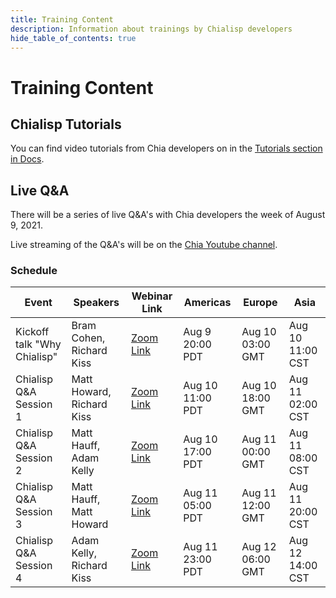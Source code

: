 ```yaml
---
title: Training Content
description: Information about trainings by Chialisp developers
hide_table_of_contents: true
---
```


# Training Content

## Chialisp Tutorials

You can find video tutorials from Chia developers on in the [Tutorials section in Docs](/docs/tutorials/why_chia_is_great).

## Live Q&A

There will be a series of live Q&A's with Chia developers the week of August 9, 2021.

Live streaming of the Q&A's will be on the [Chia Youtube channel](https://www.youtube.com/channel/UChFkJ3OAUvnHZdiQISWdWPA).

### Schedule 

|Event|Speakers|Webinar Link|Americas|Europe|Asia
|---|---|---|---|---|---|
|Kickoff talk "Why Chialisp" | Bram Cohen, Richard Kiss | [Zoom Link](https://chia-net.zoom.us/j/86778002685) | Aug 9 20:00 PDT | Aug 10 03:00 GMT | Aug 10 11:00 CST|
|Chialisp Q&A Session 1 | Matt Howard, Richard Kiss | [Zoom Link](https://chia-net.zoom.us/j/88290009579) | Aug 10 11:00 PDT | Aug 10 18:00 GMT | Aug 11 02:00 CST|
|Chialisp Q&A Session 2 | Matt Hauff, Adam Kelly | [Zoom Link](https://chia-net.zoom.us/j/84639641614) | Aug 10 17:00 PDT | Aug 11 00:00 GMT | Aug 11 08:00 CST|
|Chialisp Q&A Session 3 | Matt Hauff, Matt Howard | [Zoom Link](https://chia-net.zoom.us/j/86852545355) | Aug 11 05:00 PDT | Aug 11 12:00 GMT | Aug 11 20:00 CST|
|Chialisp Q&A Session 4 | Adam Kelly, Richard Kiss | [Zoom Link](https://chia-net.zoom.us/j/88312612796) | Aug 11 23:00 PDT | Aug 12 06:00 GMT | Aug 12 14:00 CST|
